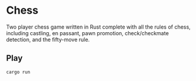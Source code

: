 # Chess
Two player chess game written in Rust complete with all the rules of chess, including castling, en passant, pawn promotion, check/checkmate detection, and the fifty-move rule.

## Play

```
cargo run
```
